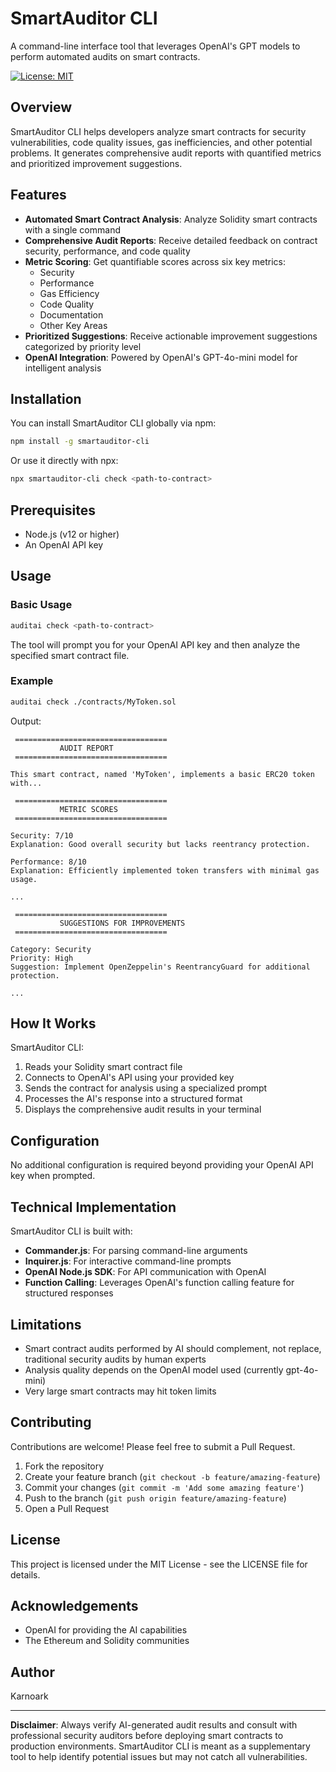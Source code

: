# SmartAuditor CLI

A command-line interface tool that leverages OpenAI's GPT models to perform automated audits on smart contracts.

[![License: MIT](https://img.shields.io/badge/License-MIT-yellow.svg)](https://opensource.org/licenses/MIT)

## Overview

SmartAuditor CLI helps developers analyze smart contracts for security vulnerabilities, code quality issues, gas inefficiencies, and other potential problems. It generates comprehensive audit reports with quantified metrics and prioritized improvement suggestions.

## Features

- **Automated Smart Contract Analysis**: Analyze Solidity smart contracts with a single command
- **Comprehensive Audit Reports**: Receive detailed feedback on contract security, performance, and code quality
- **Metric Scoring**: Get quantifiable scores across six key metrics:
  - Security
  - Performance
  - Gas Efficiency
  - Code Quality
  - Documentation
  - Other Key Areas
- **Prioritized Suggestions**: Receive actionable improvement suggestions categorized by priority level
- **OpenAI Integration**: Powered by OpenAI's GPT-4o-mini model for intelligent analysis

## Installation

You can install SmartAuditor CLI globally via npm:

```bash
npm install -g smartauditor-cli
```

Or use it directly with npx:

```bash
npx smartauditor-cli check <path-to-contract>
```

## Prerequisites

- Node.js (v12 or higher)
- An OpenAI API key

## Usage

### Basic Usage

```bash
auditai check <path-to-contract>
```

The tool will prompt you for your OpenAI API key and then analyze the specified smart contract file.

### Example

```bash
auditai check ./contracts/MyToken.sol
```

Output:

```
 ==================================
           AUDIT REPORT
 ==================================

This smart contract, named 'MyToken', implements a basic ERC20 token with...

 ==================================
           METRIC SCORES
 ==================================

Security: 7/10
Explanation: Good overall security but lacks reentrancy protection.

Performance: 8/10
Explanation: Efficiently implemented token transfers with minimal gas usage.

...

 ==================================
           SUGGESTIONS FOR IMPROVEMENTS
 ==================================

Category: Security
Priority: High
Suggestion: Implement OpenZeppelin's ReentrancyGuard for additional protection.

...
```

## How It Works

SmartAuditor CLI:

1. Reads your Solidity smart contract file
2. Connects to OpenAI's API using your provided key
3. Sends the contract for analysis using a specialized prompt
4. Processes the AI's response into a structured format
5. Displays the comprehensive audit results in your terminal

## Configuration

No additional configuration is required beyond providing your OpenAI API key when prompted.

## Technical Implementation

SmartAuditor CLI is built with:

- **Commander.js**: For parsing command-line arguments
- **Inquirer.js**: For interactive command-line prompts
- **OpenAI Node.js SDK**: For API communication with OpenAI
- **Function Calling**: Leverages OpenAI's function calling feature for structured responses

## Limitations

- Smart contract audits performed by AI should complement, not replace, traditional security audits by human experts
- Analysis quality depends on the OpenAI model used (currently gpt-4o-mini)
- Very large smart contracts may hit token limits

## Contributing

Contributions are welcome! Please feel free to submit a Pull Request.

1. Fork the repository
2. Create your feature branch (`git checkout -b feature/amazing-feature`)
3. Commit your changes (`git commit -m 'Add some amazing feature'`)
4. Push to the branch (`git push origin feature/amazing-feature`)
5. Open a Pull Request

## License

This project is licensed under the MIT License - see the LICENSE file for details.

## Acknowledgements

- OpenAI for providing the AI capabilities
- The Ethereum and Solidity communities

## Author

Karnoark

---

**Disclaimer**: Always verify AI-generated audit results and consult with professional security auditors before deploying smart contracts to production environments. SmartAuditor CLI is meant as a supplementary tool to help identify potential issues but may not catch all vulnerabilities.
